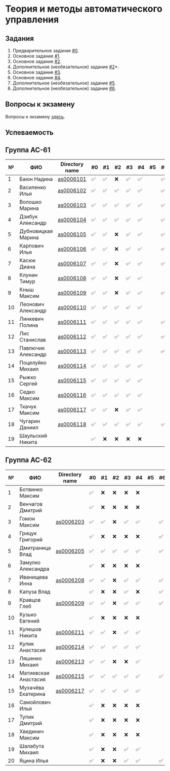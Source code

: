 # Теория и методы автоматического управления

## Задания

1. Предварительное задание [#0](./tasks/task_00/readme.md).
2. Основное задание [#1](./tasks/task_01/readme.md).
3. Основное задание [#2](./tasks/task_02/readme.md).
4. Дополнительное (необязательное) задание [#2](https://github.com/platisd/duplicate-code-detection-tool/issues/27)*.
5. Основное задание [#3](./tasks/task_03/readme.md).
6. Основное задание [#4](./tasks/task_04/readme.md).
7. Дополнительное (необязательное) задание [#5](./tasks/task_05/readme.md).
8. Дополнительное (необязательное) задание [#6](./tasks/task_06/readme.md).

## Вопросы к экзамену

Вопросы к экзамену [здесь](./tasks/readme.md).

## Успеваемость

## Группа АС-61

| №  | ФИО                            | Directory name               | #0 | #1  | #2 | #3  | #4 | #5 | #6 | Рейтинг | Доклад |
|----|--------------------------------|------------------------------|----|-----|----|-----|----|----|----|---------|--------|
| 1  | Баюн Надина                    | [as0006101](trunk/as0006101) | ✅ | ✅ | ❌ | ✅ | ✅ |    | ✅ |         |+       |
| 2  | Василенко Илья                 | [as0006102](trunk/as0006102) | ✅ | ✅ | ✅ | ✅ | ✅ |    | ✅ |       ❽|+       |
| 3  | Волошко Марина                 | [as0006103](trunk/as0006103) | ✅ | ✅ | ✅ | ✅ | ✅ |    | ✅ |        7|++      |
| 4  | Дзибук Александр               | [as0006104](trunk/as0006104) | ✅ | ✅ | ✅ | ✅ | ✅ |    | ✅ |       ❾|+       |
| 5  | Дубновицкая Марина             | [as0006105](trunk/as0006105) | ✅ | ✅ | ❌ | ✅ | ✅ |    | ✅ |        7|+       |
| 6  | Карпович Илья                  | [as0006106](trunk/as0006106) | ✅ | ✅ | ❌ | ✅ | ✅ |    | ✅ |         |+       |
| 7  | Касюк Диана                    | [as0006107](trunk/as0006107) | ✅ | ✅ | ❌ | ✅ | ✅ |    | ✅ |        7|+       |
| 8  | Клунин Тимур                   | [as0006108](trunk/as0006108) | ✅ | ✅ | ❌ | ✅ | ✅ |    |    |         |+       |
| 9  | Кныш Максим                    | [as0006109](trunk/as0006109) | ✅ | ✅ | ❌ | ✅ | ✅ |    | ✅ |        7|++      |
| 10 | Леонович Александр             | [as0006110](trunk/as0006110) | ✅ | ✅ | ✅ | ✅ | ✅ |    |    |        7|+       |
| 11 | Линкевич Полина                | [as0006111](trunk/as0006111) | ✅ | ✅ | ✅ | ✅ | ✅ |    | ✅ |       ❽|++      |
| 12 | Лис Станислав                  | [as0006112](trunk/as0006112) | ✅ | ✅ | ✅ | ✅ | ✅ |    | ✅ |       ❽|+       |
| 13 | Павлючик Александр             | [as0006113](trunk/as0006113) | ✅ | ✅ | ✅ | ✅ | ✅ |    | ✅ |       ❽|++      |
| 14 | Поцелуйко Михаил               | [as0006114](trunk/as0006114) | ✅ | ✅ | ✅ | ✅ | ✅ |    |    |       ❽|++      |
| 15 | Рыжко Сергей                   | [as0006115](trunk/as0006115) | ✅ | ✅ | ✅ | ✅ | ✅ |    |    |        7|+       |
| 16 | Седко Максим                   | [as0006116](trunk/as0006116) | ✅ | ✅ | ✅ | ✅ | ✅ |    |    |        ❽|+       |
| 17 | Ткачук Максим                  | [as0006117](trunk/as0006117) | ✅ | ✅ | ❌ | ✅ | ✅ |    |    |        ❽|+       |
| 18 | Чугарин Даниил                 | [as0006118](trunk/as0006118) | ✅ | ✅ | ✅ | ✅ | ✅ |    | ✅ |        7|+       |
| 19 | Шаульский Никита               |                              | ✅ | ❌ | ❌ | ❌ | ❌ |    |    |         |-       |

## Группа АС-62

| №  | ФИО                            | Directory name               | #0 | #1  | #2 | #3  | #4 | #5 | #6 | Рейтинг | Доклад |
|----|--------------------------------|----------------------------- |----|-----|----|-----|----|----|----|---------|--------|
| 1  | Ботвинко Максим                |                              | ✅ | ❌ | ❌ | ❌ | ❌ |    |    |         |+       |
| 2  | Венчагов Дмитрий               |                              | ✅ | ❌ | ❌ | ❌ | ❌ |    |    |         |+       |
| 3  | Гомон Максим                   | [as0006203](trunk/as0006203) | ✅ | ✅ | ❌ | ✅ | ✅ |    | ✅ |        7|+       |
| 4  | Грицук Григорий                |                              | ✅ | ❌ | ❌ | ❌ | ❌ |    | ✅ |         |+       |
| 5  | Дмитраница Влад                | [as0006205](trunk/as0006205) | ✅ | ✅ | ✅ | ✅ | ✅ |    | ✅ |        7|+       |
| 6  | Замулко Александра             |                              | ✅ | ❌ | ❌ | ❌ | ❌ |    |    |         |        |
| 7  | Иванищева Инна                 | [as0006208](trunk/as0006208) | ✅ | ✅ | ❌ | ✅ | ✅ |    | ✅ |        8|++      |
| 8  | Капуза Влад                    |                              | ✅ | ❌ | ❌ | ✅ | ❌ |    | ✅ |         |+       |
| 9  | Кравцов Глеб                   | [as0006209](trunk/as0006209) | ✅ | ✅ | ❌ | ✅ | ✅ |    | ✅ |        7|+       |
| 10 | Кузько Евгений                 |                              | ✅ | ❌ | ❌ | ❌ | ❌ |    |    |         |+       |
| 11 | Кулешов Никита                 | [as0006211](trunk/as0006211) | ✅ | ✅ | ❌ | ✅ | ✅  |    |    |        7|+     |
| 12 | Кулик Анастасия                | [as0006214](trunk/as0006214) | ✅ | ✅ | ✅ | ✅ | ✅ |    |    |        7|+       |
| 13 | Ляшенко Михаил                 | [as0006213](trunk/as0006213) | ✅ | ✅ | ❌ | ❌ | ✅ |    |    |        7|+       |
| 14 | Матиевская Анастасия           | [as0006215](trunk/as0006215) | ✅ | ✅ | ✅ | ✅ | ✅ |    | ✅ |        ❾|+      |
| 15 | Мухачёва Екатерина             | [as0006217](trunk/as0006217) | ✅ | ✅ | ✅ | ✅ | ✅ |    |    |        7|+       |
| 16 | Самойлович Илья                |                              | ✅ | ❌ | ❌ | ❌ | ❌ |    |    |         |+      |
| 17 | Тупик Дмитрий                  |                              | ✅ | ❌ | ❌ | ❌ | ❌ |    |    |         |+       |
| 18 | Хвединич Максим                |                              | ✅ | ❌ | ❌ | ❌ | ❌ |    |   |         |-        |
| 19 | Шалабута Михаил                |                              | ✅ | ❌ | ❌ | ✅ | ✅ |    |    |         |-       |
| 20 | Яцина Илья                     |                              | ✅ | ❌ | ❌ | ✅ | ✅ |    | ✅ |        |++       |

